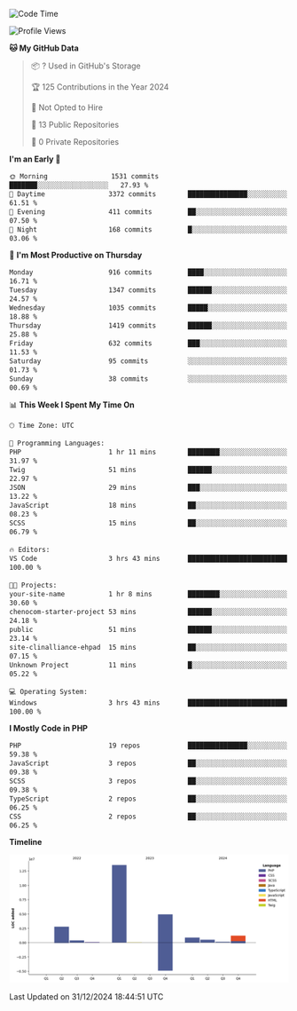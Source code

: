 <!--START_SECTION:waka-->
![Code Time](http://img.shields.io/badge/Code%20Time-2%2C151%20hrs%2024%20mins-blue)

![Profile Views](http://img.shields.io/badge/Profile%20Views-0-blue)

**🐱 My GitHub Data** 

> 📦 ? Used in GitHub's Storage 
 > 
> 🏆 125 Contributions in the Year 2024
 > 
> 🚫 Not Opted to Hire
 > 
> 📜 13 Public Repositories 
 > 
> 🔑 0 Private Repositories 
 > 
**I'm an Early 🐤** 

```text
🌞 Morning                1531 commits        ███████░░░░░░░░░░░░░░░░░░   27.93 % 
🌆 Daytime                3372 commits        ███████████████░░░░░░░░░░   61.51 % 
🌃 Evening                411 commits         ██░░░░░░░░░░░░░░░░░░░░░░░   07.50 % 
🌙 Night                  168 commits         █░░░░░░░░░░░░░░░░░░░░░░░░   03.06 % 
```
📅 **I'm Most Productive on Thursday** 

```text
Monday                   916 commits         ████░░░░░░░░░░░░░░░░░░░░░   16.71 % 
Tuesday                  1347 commits        ██████░░░░░░░░░░░░░░░░░░░   24.57 % 
Wednesday                1035 commits        █████░░░░░░░░░░░░░░░░░░░░   18.88 % 
Thursday                 1419 commits        ██████░░░░░░░░░░░░░░░░░░░   25.88 % 
Friday                   632 commits         ███░░░░░░░░░░░░░░░░░░░░░░   11.53 % 
Saturday                 95 commits          ░░░░░░░░░░░░░░░░░░░░░░░░░   01.73 % 
Sunday                   38 commits          ░░░░░░░░░░░░░░░░░░░░░░░░░   00.69 % 
```


📊 **This Week I Spent My Time On** 

```text
🕑︎ Time Zone: UTC

💬 Programming Languages: 
PHP                      1 hr 11 mins        ████████░░░░░░░░░░░░░░░░░   31.97 % 
Twig                     51 mins             ██████░░░░░░░░░░░░░░░░░░░   22.97 % 
JSON                     29 mins             ███░░░░░░░░░░░░░░░░░░░░░░   13.22 % 
JavaScript               18 mins             ██░░░░░░░░░░░░░░░░░░░░░░░   08.23 % 
SCSS                     15 mins             ██░░░░░░░░░░░░░░░░░░░░░░░   06.79 % 

🔥 Editors: 
VS Code                  3 hrs 43 mins       █████████████████████████   100.00 % 

🐱‍💻 Projects: 
your-site-name           1 hr 8 mins         ████████░░░░░░░░░░░░░░░░░   30.60 % 
chenocom-starter-project 53 mins             ██████░░░░░░░░░░░░░░░░░░░   24.18 % 
public                   51 mins             ██████░░░░░░░░░░░░░░░░░░░   23.14 % 
site-clinalliance-ehpad  15 mins             ██░░░░░░░░░░░░░░░░░░░░░░░   07.15 % 
Unknown Project          11 mins             █░░░░░░░░░░░░░░░░░░░░░░░░   05.22 % 

💻 Operating System: 
Windows                  3 hrs 43 mins       █████████████████████████   100.00 % 
```

**I Mostly Code in PHP** 

```text
PHP                      19 repos            ███████████████░░░░░░░░░░   59.38 % 
JavaScript               3 repos             ██░░░░░░░░░░░░░░░░░░░░░░░   09.38 % 
SCSS                     3 repos             ██░░░░░░░░░░░░░░░░░░░░░░░   09.38 % 
TypeScript               2 repos             ██░░░░░░░░░░░░░░░░░░░░░░░   06.25 % 
CSS                      2 repos             ██░░░░░░░░░░░░░░░░░░░░░░░   06.25 % 
```



**Timeline**

![Lines of Code chart](https://raw.githubusercontent.com/tahar-elgunaoui/tahar-elgunaoui/main/assets/bar_graph.png)


 Last Updated on 31/12/2024 18:44:51 UTC
<!--END_SECTION:waka-->
